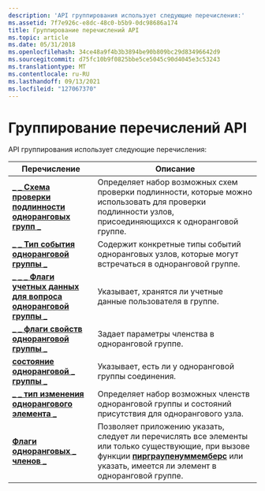 ```yaml
---
description: 'API группирования использует следующие перечисления:'
ms.assetid: 7f7e926c-e8dc-48c0-b5b9-0dc98686a174
title: Группирование перечислений API
ms.topic: article
ms.date: 05/31/2018
ms.openlocfilehash: 34ce48a9f4b3b3894be90b809bc29d83496642d9
ms.sourcegitcommit: d75fc10b9f0825bbe5ce5045c90d4045e3c53243
ms.translationtype: MT
ms.contentlocale: ru-RU
ms.lasthandoff: 09/13/2021
ms.locfileid: "127067370"
---
```

# <a name="grouping-api-enumerations"></a>Группирование перечислений API

API группирования использует следующие перечисления:



| Перечисление                                                                        | Описание                                                                                                                                                                                                                                               |
|------------------------------------------------------------------------------------|-----------------------------------------------------------------------------------------------------------------------------------------------------------------------------------------------------------------------------------------------------------|
| [**\_ \_ Схема проверки подлинности одноранговых групп \_**](/windows/desktop/api/P2P/ne-p2p-peer_group_authentication_scheme)    | Определяет набор возможных схем проверки подлинности, которые можно использовать для проверки подлинности узлов, присоединяющихся к одноранговой группе.                                                                                                                                           |
| [**\_ \_ Тип события одноранговой группы \_**](/windows/desktop/api/P2P/ne-p2p-peer_group_event_type)                          | Содержит конкретные типы событий одноранговых узлов, которые могут встречаться в одноранговой группе.                                                                                                                                                                                |
| [**\_ \_ \_ Флаги учетных данных для вопроса одноранговой группы \_**](/windows/win32/api/p2p/ne-p2p-peer_group_issue_credential_flags) | Указывает, хранятся ли учетные данные пользователя в группе.                                                                                                                                                                                                  |
| [**\_ \_ флаги свойств одноранговой группы \_**](/windows/desktop/api/P2P/ne-p2p-peer_group_property_flags)                  | Задает параметры членства в одноранговой группе.                                                                                                                                                                                                                 |
| [**состояние одноранговой \_ группы \_**](/windows/desktop/api/P2P/ne-p2p-peer_group_status)                                   | Указывает, есть ли у одноранговой группы соединения.                                                                                                                                                                                          |
| [**\_ \_ тип изменения однорангового элемента \_**](/windows/desktop/api/P2P/ne-p2p-peer_member_change_type)                      | Определяет набор возможных членств одноранговой группы и состояний присутствия для однорангового узла.                                                                                                                                                                         |
| [**Флаги одноранговых \_ членов \_**](/windows/desktop/api/P2P/ne-p2p-peer_member_flags)                                   | Позволяет приложению указать, следует ли перечислять все элементы или только существующие, при вызове функции [**пирграупенуммемберс**](/windows/desktop/api/P2P/nf-p2p-peergroupenummembers) или указать, имеется ли элемент в одноранговой группе. |



 

 

 



